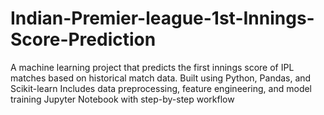 # Indian-Premier-league-1st-Innings-Score-Prediction
A machine learning project that predicts the first innings score of IPL matches based on historical match data.  Built using Python, Pandas, and Scikit-learn  Includes data preprocessing, feature engineering, and model training  Jupyter Notebook with step-by-step workflow
